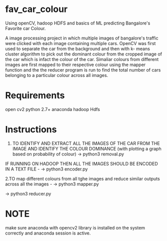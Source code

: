 # fav_car_colour
Using openCV, hadoop HDFS and basics of ML predicting Bangalore's Favorite car Colour.

A image processing project in which multiple images of bangalore's traffic were clicked with each image containing multiple cars. OpenCV was first used to separate the car from the background and then with k- means cluster algorithm to pick out the dominant colour from the cropped image of the car which is infact the colour of the car. Simaliar colours from different images are first mapped to their respective colour using the mapper function and the the reducer program is run to find the total number of cars belonging to a particular colour across all images.

# Requirements

open cv2
python 2.7+
anaconda
hadoop Hdfs

# Instructions
1. TO IDENTIFY AND EXTRACT ALL THE IMAGES OF THE CAR FROM THE IMAGE AND IDENTIFY THE COLOUR DOMINANCE (with plotting a graph based on probability of colour)
 -> python3 removal.py
 
 IF RUNNING ON HADOOP THEN ALL THE IMAGES SHOULD BE ENCODED IN A TEXT FILE -
 -> python3 encoder.py
 
 2.TO map different colours from all tghe images and reduce similar outputs across all the images -
 -> python3 mapper.py
 
 -> python3 reducer.py
 
 # NOTE
 make sure anaconda with opencv2 library is installed on the system correctly and anaconda session is active.
